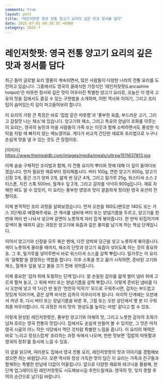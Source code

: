 ```yaml
---
comments: true
layout: post
title: "레인저핫팟 영국 전통 양고기 요리의 깊은 맛과 정서를 담다"
date: 2025-07-05 09:30:35 +0900
category: 2025-7
---
```


# 레인저핫팟: 영국 전통 양고기 요리의 깊은 맛과 정서를 담다

최근 들어 글로벌 요리 열풍이 계속되면서, 많은 사람들이 다양한 나라의 전통 요리를 도전하고 있습니다. 그중에서도 영국의 클래식한 가정식인 ‘레인저핫팟(Lancashire hotpot)’은 따뜻한 정서와 깊은 맛이 어우러진 특별한 양고기 요리로, 오늘은 이 영국 고유의 맛을 집에서도 즐길 수 있는 구현법을 소개하며, 어떤 역사와 이야기, 그리고 조리 팁이 숨어있는지 깊이 파고들어보려 합니다.

이 요리의 가장 큰 특징은 바로 ‘집밥 같은 따뜻함’과 ‘풍부한 육즙, 부드러운 고기, 그리고 감칠맛 나는 채소’에 있습니다. 양고기와 채소, 그리고 특유의 양념이 조화를 이루는 이 요리는, 영국의 농민과 마을 사람들이 가족 또는 이웃과 함께 소박하면서도 풍성한 식탁을 차릴 때 빠지지 않는 메뉴였어요. 게다가 비교적 간단한 재료와 조리법으로 누구나 손쉽게 맛을 낼 수 있는 것도 큰 장점이죠.

[이미지]
https://www.themealdb.com/images/media/meals/uttrxw1511637813.jpg

이제 슬슬 구체적인 조리법과 함께, 이 전통 요리의 뿌리와 맛에 대해 더 깊이 들여다보겠습니다. 먼저 필요한 재료부터 정리해봅시다. 버터 100g, 연한 양고기 900g, 양고기 신장 3개, 중간 크기 양파 2개, 얇게 썬 당근 4개, 그리고 밀가루 25g, 워스터셔 소스 2티스푼, 치킨 스톡 500ml, 월계수 잎 2개, 그리고 감자를 넉넉히 900g입니다. 재료 자체만 봐도 알 수 있듯이, 이 요리는 풍부한 영양과 맛이 깔끔하게 정리된 영국 유산의 전형이죠.

이제 본격적인 조리 과정을 살펴보겠습니다. 먼저 오븐을 160도(팬오븐 140도 또는 가스 3단계)로 예열해주세요. 큰 캐서롤 냄비에 버터 또는 양념기름을 두르고, 양고기를 한 번에 여러 번 나눠서 넣으며 겉면이 노릇하게 자리 잡게 볶아줍니다. 한 번씩 뒤집어가며 갈색이 돌 때까지 굽는 과정은 양고기에 육즙과 깊은 풍미를 남기게 하는 핵심 단계입니다.

이어서 양고기와 신장을 모두 볶은 팬에, 다진 양파와 당근을 넣고 노릇하게 볶아줍니다. 색이 노릇하게 올라올 때까지, 채소의 단맛과 양고기 육즙이 섞이도록 하는 것이 중요하죠. 그 후, 밀가루를 넣어주면서 바로 워스터셔 소스를 살짝 뿌립니다. 밀가루는 이 요리의 ‘걸쭉함’을 결정하는 역할을 합니다. 이후 스톡을 붓고 끓기 시작하면, 준비된 고기와 채소, 월계수 잎을 넣고 불을 끄기 전에 섞어줍니다.

이제 중요한 ‘감자 위에 토핑하는 단계’입니다. 잘 손질된 감자를 얇게 썰어 냄비 위에 고르게 펼쳐 놓고, 그 위에 버터 또는 양념기름을 살짝 뿌립니다. 이렇게 준비된 냄비를 다시 오븐에 넣고 약 1시간 반 동안 ‘천천히 익히기’ 모드로 구워주시면, 감자는 부드럽고 맛있게 익어가며, 겉은 살짝 바삭한 감촉이 어우러지게 됩니다. 마지막 단계에는 오븐에서 꺼낸 후, 다시 버터 또는 양념기름을 바른 후, 그릴 또는 오븐 상단에서 몇 분 더 구워 최종 마무리합니다. 이 과정은 마치 맛의 ‘완성도를 높이는 마법’ 같다고 할 수 있죠.

이렇게 완성된 레인저핫팟은, 풍부한 양고기와 야채의 맛, 그리고 노릇한 감자의 조화가 넘쳐 흐르는 영국 전통의 맛입니다. 집에서도 손쉽게 만들어 볼 수 있지만, 그 맛은 마치 영국 시골의 어느 작은 식당에서 먹던 것처럼 특별한 느낌을 줍니다. 이 요리의 매력은 바로 ‘느리고 정성스럽게’ 조리하는 과정 속에서 나오며, 한번 맛보면 ‘집밥의 따뜻함과 영국의 정취’를 동시에 느낄 수 있죠.

이 글을 읽으며, 여러분도 집에서 영국 전통 요리, 레인저핫팟의 맛과 이야기를 경험해보셨으면 하는 바람입니다. 오랜 역사와 정성 가득한 맛이 담긴 이 요리는 가족과 친구들과 함께하는 특별한 만남에 더없이 어울립니다. 앞으로 다양한 재료와 테크닉을 활용해, 한 단계 업그레이드된 레인저핫팟도 시도해보시길 추천드릴게요. 영국의 맛, 잊지 못할 추억의 순간으로 남기길 바랍니다.